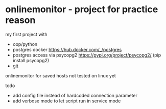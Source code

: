 # onlinemonitor - project for practice reason

my first project with
- oop/python 
- postgres docker https://hub.docker.com/_/postgres
- postgres access via psycopg2 https://pypi.org/project/psycopg2/ (pip install psycopg2)
- git

onlinemonitor for saved hosts
not tested on linux yet

todo
- add config file instead of hardcoded connection parameter
- add verbose mode to let script run in service mode
